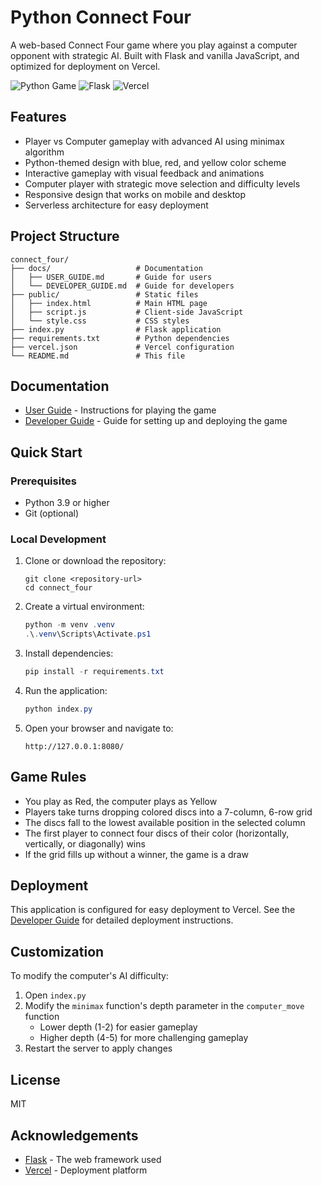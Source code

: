 # Python Connect Four

A web-based Connect Four game where you play against a computer opponent with strategic AI. Built with Flask and vanilla JavaScript, and optimized for deployment on Vercel.

![Python Game](https://img.shields.io/badge/Python-Game-3776AB?style=for-the-badge&logo=python&logoColor=white)
![Flask](https://img.shields.io/badge/Flask-3.0.3-000000?style=for-the-badge&logo=flask&logoColor=white)
![Vercel](https://img.shields.io/badge/Vercel-Deployment-000000?style=for-the-badge&logo=vercel&logoColor=white)

## Features

- Player vs Computer gameplay with advanced AI using minimax algorithm
- Python-themed design with blue, red, and yellow color scheme
- Interactive gameplay with visual feedback and animations
- Computer player with strategic move selection and difficulty levels
- Responsive design that works on mobile and desktop
- Serverless architecture for easy deployment

## Project Structure

```
connect_four/
├── docs/                   # Documentation
│   ├── USER_GUIDE.md       # Guide for users
│   └── DEVELOPER_GUIDE.md  # Guide for developers
├── public/                 # Static files
│   ├── index.html          # Main HTML page
│   ├── script.js           # Client-side JavaScript
│   └── style.css           # CSS styles
├── index.py                # Flask application
├── requirements.txt        # Python dependencies
├── vercel.json             # Vercel configuration
└── README.md               # This file
```

## Documentation

- [User Guide](docs/USER_GUIDE.md) - Instructions for playing the game
- [Developer Guide](docs/DEVELOPER_GUIDE.md) - Guide for setting up and deploying the game

## Quick Start

### Prerequisites

- Python 3.9 or higher
- Git (optional)

### Local Development

1. Clone or download the repository:
   ```
   git clone <repository-url>
   cd connect_four
   ```

2. Create a virtual environment:
   ```powershell
   python -m venv .venv
   .\.venv\Scripts\Activate.ps1
   ```

3. Install dependencies:
   ```powershell
   pip install -r requirements.txt
   ```

4. Run the application:
   ```powershell
   python index.py
   ```

5. Open your browser and navigate to:
   ```
   http://127.0.0.1:8080/
   ```

## Game Rules

- You play as Red, the computer plays as Yellow
- Players take turns dropping colored discs into a 7-column, 6-row grid
- The discs fall to the lowest available position in the selected column
- The first player to connect four discs of their color (horizontally, vertically, or diagonally) wins
- If the grid fills up without a winner, the game is a draw

## Deployment

This application is configured for easy deployment to Vercel. See the [Developer Guide](docs/DEVELOPER_GUIDE.md) for detailed deployment instructions.

## Customization

To modify the computer's AI difficulty:
1. Open `index.py`
2. Modify the `minimax` function's depth parameter in the `computer_move` function
   - Lower depth (1-2) for easier gameplay
   - Higher depth (4-5) for more challenging gameplay
3. Restart the server to apply changes

## License

MIT

## Acknowledgements

- [Flask](https://flask.palletsprojects.com/) - The web framework used
- [Vercel](https://vercel.com/) - Deployment platform
